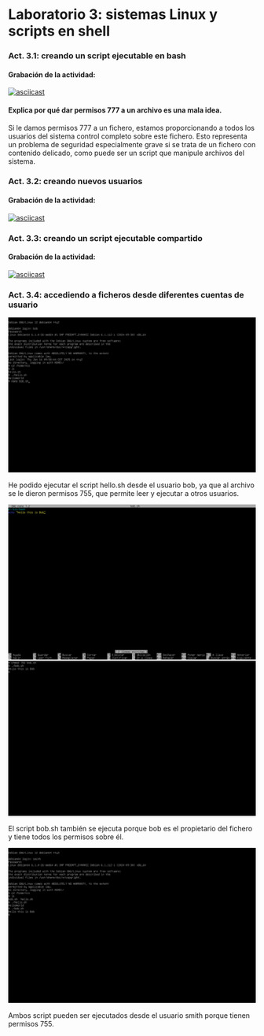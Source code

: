 # Laboratorio 3: sistemas Linux y scripts en shell

### Act. 3.1: creando un script ejecutable en bash

#### Grabación de la actividad:
[![asciicast](https://asciinema.org/a/3Yk4eqzi7RKjxPVYvr4JvnOBw.svg)](https://asciinema.org/a/3Yk4eqzi7RKjxPVYvr4JvnOBw)

#### Explica por qué dar permisos 777 a un archivo es una mala idea.

Si le damos permisos 777 a un fichero, estamos proporcionando a todos los usuarios del sistema control completo sobre este fichero.
Esto representa un problema de seguridad especialmente grave si se trata de un fichero con contenido delicado, como puede ser un script que manipule archivos del sistema.

### Act. 3.2: creando nuevos usuarios

#### Grabación de la actividad:
[![asciicast](https://asciinema.org/a/49EAlYJtnfIfQY2dGJVXTaJ5Z.svg)](https://asciinema.org/a/49EAlYJtnfIfQY2dGJVXTaJ5Z)


### Act. 3.3: creando un script ejecutable compartido

#### Grabación de la actividad:
[![asciicast](https://asciinema.org/a/NiHCB5KG9dWVaibWTnp3PFu4G.svg)](https://asciinema.org/a/NiHCB5KG9dWVaibWTnp3PFu4G)

### Act. 3.4: accediendo a ficheros desde diferentes cuentas de usuario


![My Image](./imgs/1.png "An example image")

He podido ejecutar el script hello.sh desde el usuario bob, ya que al archivo se le dieron permisos 755, que permite leer y ejecutar
a otros usuarios.

![My Image](./imgs/2.png "An example image")
![My Image](./imgs/3.png "An example image")

El script bob.sh también se ejecuta porque bob es el propietario del fichero y tiene todos los permisos sobre él.

![My Image](./imgs/4.png "An example image")

Ambos script pueden ser ejecutados desde el usuario smith porque tienen permisos 755.